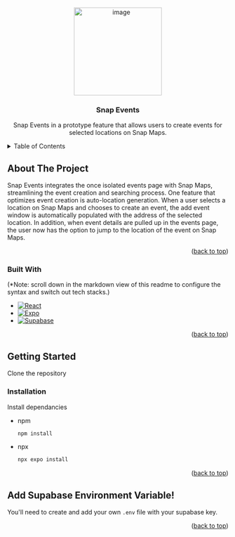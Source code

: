 

<a id="readme-top"></a>

<!-- PROJECT LOGO -->
<br />
<div align="center">
  <a href="https://github.com/github_username/repo_name">
    <img width="200" height="200" alt="image" src="https://github.com/user-attachments/assets/5ff03eed-02ff-481f-8018-52dc60bd1bbe" />

  </a>

<h3 align="center">Snap Events</h3>

  <p align="center">
    Snap Events in a prototype feature that allows users to create events for selected locations on Snap Maps.
  </p>
</div>

<!-- TABLE OF CONTENTS -->
<details>
  <summary>Table of Contents</summary>
  <ol>
    <li>
      <a href="#about-the-project">About The Project</a>
      <ul>
        <li><a href="#built-with">Built With</a></li>
      </ul>
    </li>
    <li>
      <a href="#getting-started">Getting Started</a>
      <ul>
        <li><a href="#installation">Installation</a></li>
      </ul>
    </li>
  </ol>
</details>

<!-- ABOUT THE PROJECT -->

## About The Project

Snap Events integrates the once isolated events page with Snap Maps, streamlining the event creation and searching process. One feature that optimizes event creation is auto-location generation. When a user selects a location on Snap Maps and chooses to create an event, the add event window is automatically populated with the address of the selected location. In addition, when event details are pulled up in the events page, the user now has the option to jump to the location of the event on Snap Maps.

<p align="right">(<a href="#readme-top">back to top</a>)</p>

### Built With 
(*Note: scroll down in the markdown view of this readme to configure the syntax and switch out tech stacks.)

- [![React][React.js]][React-url]
- [![Expo][Expo.dev]][Expo-url]
- [![Supabase][Supabase.com]][Supabase-url]

<p align="right">(<a href="#readme-top">back to top</a>)</p>

<!-- GETTING STARTED -->

## Getting Started

Clone the repository

### Installation

Install dependancies

- npm
  ```sh
  npm install
  ```
- npx
  ```sh
  npx expo install
  ```


<p align="right">(<a href="#readme-top">back to top</a>)</p>


##  Add Supabase Environment Variable!

You'll need to create and add your own `.env` file with your supabase key.

<!-- USAGE EXAMPLES -->

<!--## Usage

Use this space to show useful examples of how a project can be used. Additional screenshots, code examples and demos work well in this space. You may also link to more resources.

<p align="right">(<a href="#readme-top">back to top</a>)</p>

<!-- LICENSE -->

<!--## License

Distributed under the project_license. See `LICENSE.txt` for more information.-->

<p align="right">(<a href="#readme-top">back to top</a>)</p>

<!-- MARKDOWN LINKS & IMAGES -->
<!-- https://www.markdownguide.org/basic-syntax/#reference-style-links -->

[license-url]: https://github.com/github_username/repo_name/blob/master/LICENSE.txt
[linkedin-shield]: https://img.shields.io/badge/-LinkedIn-black.svg?style=for-the-badge&logo=linkedin&colorB=555
[linkedin-url]: https://linkedin.com/in/linkedin_username
[product-screenshot]: images/screenshot.png
[Next.js]: https://img.shields.io/badge/next.js-000000?style=for-the-badge&logo=nextdotjs&logoColor=white
[Next-url]: https://nextjs.org/
[React.js]: https://img.shields.io/badge/React-20232A?style=for-the-badge&logo=react&logoColor=61DAFB
[React-url]: https://reactjs.org/
[Vue.js]: https://img.shields.io/badge/Vue.js-35495E?style=for-the-badge&logo=vuedotjs&logoColor=4FC08D
[Vue-url]: https://vuejs.org/
[Angular.io]: https://img.shields.io/badge/Angular-DD0031?style=for-the-badge&logo=angular&logoColor=white
[Angular-url]: https://angular.io/
[Svelte.dev]: https://img.shields.io/badge/Svelte-4A4A55?style=for-the-badge&logo=svelte&logoColor=FF3E00
[Svelte-url]: https://svelte.dev/
[Expo.dev]: https://img.shields.io/badge/Expo-000000?logo=Expo&logoColor=white
[Expo-url]: https://expo.dev/
[Supabase.com]: https://img.shields.io/badge/Supabase-3ECF8E?style=for-the-badge&logo=supabase&logoColor=white
[Supabase-url]: https://supabase.com/
[Laravel.com]: https://img.shields.io/badge/Laravel-FF2D20?style=for-the-badge&logo=laravel&logoColor=white
[Laravel-url]: https://laravel.com
[Bootstrap.com]: https://img.shields.io/badge/Bootstrap-563D7C?style=for-the-badge&logo=bootstrap&logoColor=white
[Bootstrap-url]: https://getbootstrap.com
[JQuery.com]: https://img.shields.io/badge/jQuery-0769AD?style=for-the-badge&logo=jquery&logoColor=white
[JQuery-url]: https://jquery.com
